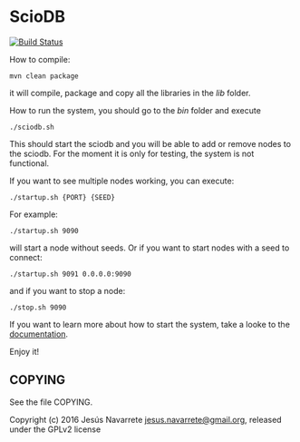 ScioDB
=====

[![Build Status](https://travis-ci.org/sciodb/sciodb.svg?branch=master)](https://travis-ci.org/sciodb/sciodb)

How to compile:

```
mvn clean package
```

it will compile, package and copy all the libraries in the *lib* folder.

How to run the system, you should go to the *bin* folder and execute
```
./sciodb.sh
```

This should start the sciodb and you will be able to add or remove nodes to the sciodb.
For the moment it is only for testing, the system is not functional.

If you want to see multiple nodes working, you can execute:

```
./startup.sh {PORT} {SEED}
```

For example:
```
./startup.sh 9090
```
will start a node without seeds. Or if you want to start nodes with a seed to connect:

```
./startup.sh 9091 0.0.0.0:9090
```

and if you want to stop a node:
```
./stop.sh 9090
```
If you want to learn more about how to start the system, take a looke to the [documentation](doc/Readme.md).

Enjoy it!

COPYING
-------

See the file COPYING.

Copyright (c) 2016 Jesús Navarrete <jesus.navarrete@gmail.org>, released under the GPLv2 license